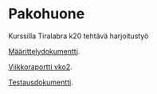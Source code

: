 # Pakohuone
Kurssilla Tiralabra k20 tehtävä harjoitustyö

[Määrittelydokumentti](https://github.com/Hipsterisiili/Pakohuone/blob/master/Dokumentointikansio/Dokumentit/M%C3%A4%C3%A4rittelydokumentti.md).

[Viikkoraportti vko2](https://github.com/Hipsterisiili/Pakohuone/blob/master/Dokumentointikansio/Dokumentit/Viikkoraportti_vko2.md).

[Testausdokumentti](https://github.com/Hipsterisiili/Pakohuone/blob/master/Dokumentointikansio/Dokumentit/Testausdokumentti.md).



